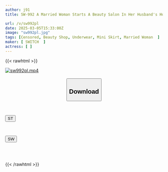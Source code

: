 ```yaml
---
author: j91
title: SW-992 A Married Woman Starts A Beauty Salon In Her Husband's House In The Afternoon While He Is Away, And Unable To Resist The Constantly Erect, Powerful Dicks Of The Neighborhood Men, She Inserts Them Without Her Husband's Knowledge And Comes Many Times.

url: /v/sw992pl
date: 2025-03-05T15:33:00Z
image: "sw992pl.jpg"
tags: [Censored, Beauty Shop, Underwear, Mini Skirt, Married Woman	]
maker: [ SWITCH  ]
actress: [ ]
---
```



{{< rawhtml >}}

<div class="video" data-videoid="7wjx0jb2x6IAXA7">
    <a href="javascript:;">
        <img src="/v/sw992pl/sw992pl.jpg" width="WIDTH" height="HEIGHT" alt="sw992pl.mp4" loading="lazy">
    </a>
</div>

<script type="text/javascript" src="https://j91.asia/asset/on-demand-st.js"></script>

<br>
  <link rel="stylesheet" href="https://j91.asia/asset/bs5.css">
  
  <center>
  <button class="btn btn-primary" type="button" data-bs-toggle="collapse" data-bs-target=".multi-collapse" aria-expanded="false" aria-controls="multiCollapseExample1 multiCollapseExample2"><h2>Download</h2></button></center>
</p>
<div class="row">
  <div class="col">
    <div class="collapse multi-collapse" id="multiCollapseExample1">
      <div class="card card-body">
	      	      <br>
<div class="buttons">  
<p><a href="/v/sw992pl/st.html" target="_blank"><button class="btn-hover color-3"><i class="fa fa-download"></i> ST</button></a></p></div>
    </div>
  </div>
</div>
  <div class="col">
    <div class="collapse multi-collapse" id="multiCollapseExample2">
      <div class="card card-body">
	      <br>
<div class="buttons">
<p><a href="/v/sw992pl/sw.html" target="_blank"><button class="btn-hover color-2"><i class="fa fa-download"></i> SW</button></a></p></div>
<br><br>
      </div>
    </div>
  </div>
</div>

{{< /rawhtml >}}